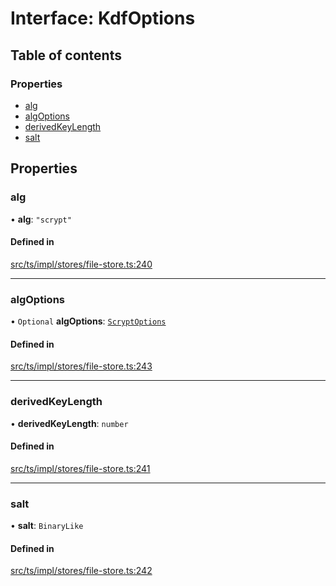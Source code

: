 # Interface: KdfOptions

## Table of contents

### Properties

- [alg](KdfOptions.md#alg)
- [algOptions](KdfOptions.md#algoptions)
- [derivedKeyLength](KdfOptions.md#derivedkeylength)
- [salt](KdfOptions.md#salt)

## Properties

### alg

• **alg**: ``"scrypt"``

#### Defined in

[src/ts/impl/stores/file-store.ts:240](https://gitlab.com/i3-market/code/wp3/t3.2/i3m-wallet-monorepo/-/blob/9f594fe/packages/base-wallet/src/ts/impl/stores/file-store.ts#L240)

___

### algOptions

• `Optional` **algOptions**: [`ScryptOptions`](ScryptOptions.md)

#### Defined in

[src/ts/impl/stores/file-store.ts:243](https://gitlab.com/i3-market/code/wp3/t3.2/i3m-wallet-monorepo/-/blob/9f594fe/packages/base-wallet/src/ts/impl/stores/file-store.ts#L243)

___

### derivedKeyLength

• **derivedKeyLength**: `number`

#### Defined in

[src/ts/impl/stores/file-store.ts:241](https://gitlab.com/i3-market/code/wp3/t3.2/i3m-wallet-monorepo/-/blob/9f594fe/packages/base-wallet/src/ts/impl/stores/file-store.ts#L241)

___

### salt

• **salt**: `BinaryLike`

#### Defined in

[src/ts/impl/stores/file-store.ts:242](https://gitlab.com/i3-market/code/wp3/t3.2/i3m-wallet-monorepo/-/blob/9f594fe/packages/base-wallet/src/ts/impl/stores/file-store.ts#L242)
